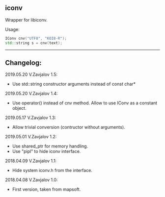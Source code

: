 ## iconv

Wrapper for libiconv.

Usage:
```c++
IConv cnv("UTF8", "KOI8-R");
std::string s = cnv(text);
```
-----------
## Changelog:

2019.05.20 V.Zavjalov 1.5:
- Use std::string constructor arguments
  instead of const char*

2019.05.20 V.Zavjalov 1.4:
- Use operator() instead of cnv method.
  Allow to use IConv as a constant object.

2019.05.17 V.Zavjalov 1.3:
- Allow trivial conversion
  (contructor without arguments).

2019.05.01 V.Zavjalov 1.2:
- Use shared_ptr for memory handling.
- Use "pipl" to hide iconv interface.

2018.04.09 V.Zavjalov 1.1:
- Hide system iconv.h from the interface.

2018.04.08 V.Zavjalov 1.0:
- First version, taken from mapsoft.
